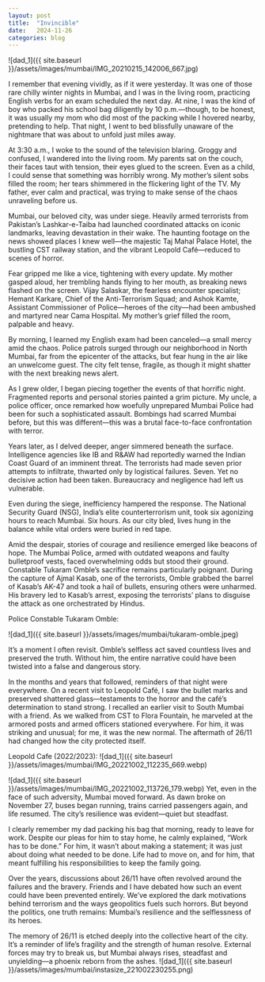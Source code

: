 ```yaml
---
layout: post
title:  "Invincible"
date:   2024-11-26
categories: blog
---
```


![dad_1]({{ site.baseurl }}/assets/images/mumbai/IMG_20210215_142006_667.jpg)

I remember that evening vividly, as if it were yesterday. It was one of those rare chilly winter nights in Mumbai, and I was in the living room, practicing English verbs for an exam scheduled the next day. At nine, I was the kind of boy who packed his school bag diligently by 10 p.m.—though, to be honest, it was usually my mom who did most of the packing while I hovered nearby, pretending to help. That night, I went to bed blissfully unaware of the nightmare that was about to unfold just miles away.

At 3:30 a.m., I woke to the sound of the television blaring. Groggy and confused, I wandered into the living room. My parents sat on the couch, their faces taut with tension, their eyes glued to the screen. Even as a child, I could sense that something was horribly wrong. My mother’s silent sobs filled the room; her tears shimmered in the flickering light of the TV. My father, ever calm and practical, was trying to make sense of the chaos unraveling before us.

Mumbai, our beloved city, was under siege. Heavily armed terrorists from Pakistan’s Lashkar-e-Taiba had launched coordinated attacks on iconic landmarks, leaving devastation in their wake. The haunting footage on the news showed places I knew well—the majestic Taj Mahal Palace Hotel, the bustling CST railway station, and the vibrant Leopold Café—reduced to scenes of horror.

Fear gripped me like a vice, tightening with every update. My mother gasped aloud, her trembling hands flying to her mouth, as breaking news flashed on the screen. Vijay Salaskar, the fearless encounter specialist; Hemant Karkare, Chief of the Anti-Terrorism Squad; and Ashok Kamte, Assistant Commissioner of Police—heroes of the city—had been ambushed and martyred near Cama Hospital. My mother’s grief filled the room, palpable and heavy.

By morning, I learned my English exam had been canceled—a small mercy amid the chaos. Police patrols surged through our neighborhood in North Mumbai, far from the epicenter of the attacks, but fear hung in the air like an unwelcome guest. The city felt tense, fragile, as though it might shatter with the next breaking news alert.

As I grew older, I began piecing together the events of that horrific night. Fragmented reports and personal stories painted a grim picture. My uncle, a police officer, once remarked how woefully unprepared Mumbai Police had been for such a sophisticated assault. Bombings had scarred Mumbai before, but this was different—this was a brutal face-to-face confrontation with terror.

Years later, as I delved deeper, anger simmered beneath the surface. Intelligence agencies like IB and R&AW had reportedly warned the Indian Coast Guard of an imminent threat. The terrorists had made seven prior attempts to infiltrate, thwarted only by logistical failures. Seven. Yet no decisive action had been taken. Bureaucracy and negligence had left us vulnerable.

Even during the siege, inefficiency hampered the response. The National Security Guard (NSG), India’s elite counterterrorism unit, took six agonizing hours to reach Mumbai. Six hours. As our city bled, lives hung in the balance while vital orders were buried in red tape.

Amid the despair, stories of courage and resilience emerged like beacons of hope. The Mumbai Police, armed with outdated weapons and faulty bulletproof vests, faced overwhelming odds but stood their ground. Constable Tukaram Omble’s sacrifice remains particularly poignant. During the capture of Ajmal Kasab, one of the terrorists, Omble grabbed the barrel of Kasab’s AK-47 and took a hail of bullets, ensuring others were unharmed. His bravery led to Kasab’s arrest, exposing the terrorists’ plans to disguise the attack as one orchestrated by Hindus.

Police Constable Tukaram Omble:

![dad_1]({{ site.baseurl }}/assets/images/mumbai/tukaram-omble.jpeg)


It’s a moment I often revisit. Omble’s selfless act saved countless lives and preserved the truth. Without him, the entire narrative could have been twisted into a false and dangerous story.

In the months and years that followed, reminders of that night were everywhere. On a recent visit to Leopold Café, I saw the bullet marks and preserved shattered glass—testaments to the horror and the café’s determination to stand strong. I recalled an earlier visit to South Mumbai with a friend. As we walked from CST to Flora Fountain, he marveled at the armored posts and armed officers stationed everywhere. For him, it was striking and unusual; for me, it was the new normal. The aftermath of 26/11 had changed how the city protected itself.

Leopold Cafe (2022/2023):
![dad_1]({{ site.baseurl }}/assets/images/mumbai/IMG_20221002_112235_669.webp)

![dad_1]({{ site.baseurl }}/assets/images/mumbai/IMG_20221002_113726_179.webp)
Yet, even in the face of such adversity, Mumbai moved forward. As dawn broke on November 27, buses began running, trains carried passengers again, and life resumed. The city’s resilience was evident—quiet but steadfast.

I clearly remember my dad packing his bag that morning, ready to leave for work. Despite our pleas for him to stay home, he calmly explained, “Work has to be done.” For him, it wasn’t about making a statement; it was just about doing what needed to be done. Life had to move on, and for him, that meant fulfilling his responsibilities to keep the family going.

Over the years, discussions about 26/11 have often revolved around the failures and the bravery. Friends and I have debated how such an event could have been prevented entirely. We’ve explored the dark motivations behind terrorism and the ways geopolitics fuels such horrors. But beyond the politics, one truth remains: Mumbai’s resilience and the selflessness of its heroes.

The memory of 26/11 is etched deeply into the collective heart of the city. It’s a reminder of life’s fragility and the strength of human resolve. External forces may try to break us, but Mumbai always rises, steadfast and unyielding—a phoenix reborn from the ashes.
![dad_1]({{ site.baseurl }}/assets/images/mumbai/instasize_221002230255.png)
